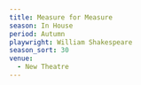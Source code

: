 ```yaml
---
title: Measure for Measure
season: In House
period: Autumn
playwright: William Shakespeare
season_sort: 30
venue:
  - New Theatre
---
```



